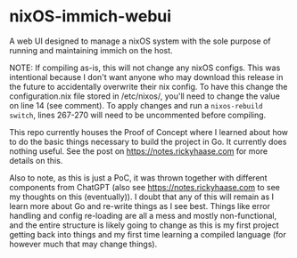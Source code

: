 # nixOS-immich-webui
A web UI designed to manage a nixOS system with the sole purpose of running and maintaining immich on the host.

NOTE: If compiling as-is, this will not change any nixOS configs. This was intentional because I don't want anyone who may download this release in the future to accidentally overwrite their nix config.
To have this change the configuration.nix file stored in /etc/nixos/, you'll need to change the value on line 14 (see comment).
To apply changes and run a `nixos-rebuild switch`, lines 267-270 will need to be uncommented before compiling.

This repo currently houses the Proof of Concept where I learned about how to do the basic things necessary to build the project in Go. It currently does nothing useful. See the post on https://notes.rickyhaase.com for more details on this.

Also to note, as this is just a PoC, it was thrown together with different components from ChatGPT (also see https://notes.rickyhaase.com to see my thoughts on this (eventually)). I doubt that any of this will remain as I learn more about Go and re-write things as I see best.
Things like error handling and config re-loading are all a mess and mostly non-functional, and the entire structure is likely going to change as this is my first project getting back into things and my first time learning a compiled language (for however much that may change things).

